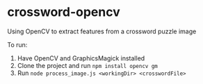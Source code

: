 crossword-opencv
================

Using OpenCV to extract features from a crossword puzzle image

To run:
1) Have OpenCV and GraphicsMagick installed
2) Clone the project and run `npm install opencv gm`
3) Run `node process_image.js <workingDir> <crosswordFile>`
